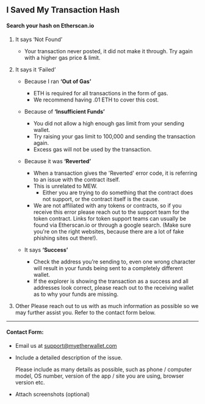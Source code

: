 ## I Saved My Transaction Hash

#### Search your hash on Etherscan.io

1. It says ‘Not Found’

   - Your transaction never posted, it did not make it through.
     Try again with a higher gas price & limit.

2. It says it ‘Failed’

   - Because I ran **‘Out of Gas’**

     - ETH is required for all transactions in the form of gas.
     - We recommend having .01 ETH to cover this cost.

   - Because of **‘Insufficient Funds’**

     - You did not allow a high enough gas limit from your sending wallet.
     - Try raising your gas limit to 100,000 and sending the transaction again.
     - Excess gas will not be used by the transaction.

   - Because it was **‘Reverted’**

     - When a transaction gives the 'Reverted' error code, it is referring to an issue with the contract itself.
     - This is unrelated to MEW.
       - Either you are trying to do something that the contract does not support, or the contract itself is the cause.
     - We are not affiliated with any tokens or contracts, so if you receive this error please reach out to the support team for the token contract. Links for token support teams can usually be found via Etherscan.io or through a google search. (Make sure you're on the right websites, because there are a lot of fake phishing sites out there!).

   - It says **‘Success’**
     - Check the address you’re sending to, even one wrong character will result in your funds being sent to a completely different wallet.
     - If the explorer is showing the transaction as a success and all addresses look correct, please reach out to the receiving wallet as to why your funds are missing.

3. Other
   Please reach out to us with as much information as possible so we may further assist you.
   Refer to the contact form below.

* * *

#### Contact Form:

- Email us at [support@myetherwallet.com](mailto:support@myetherwallet.com)

- <p>Include a detailed description of the issue.</p>
  <note>Please include as many details as possible, such as phone / computer model, OS number, version of the app / site you are using, browser version etc.</note>

- Attach screenshots (optional)

